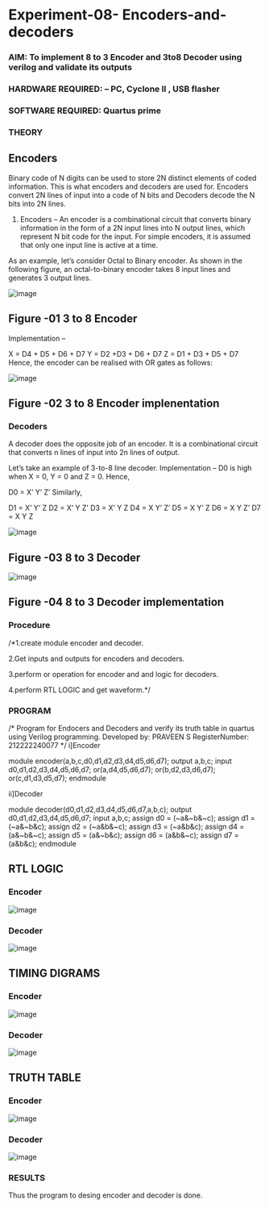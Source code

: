 # Experiment-08- Encoders-and-decoders 
### AIM: To implement 8 to 3 Encoder and  3to8 Decoder using verilog and validate its outputs
### HARDWARE REQUIRED:  – PC, Cyclone II , USB flasher
### SOFTWARE REQUIRED:   Quartus prime
### THEORY 

## Encoders
Binary code of N digits can be used to store 2N distinct elements of coded information. This is what encoders and decoders are used for. Encoders convert 2N lines of input into a code of N bits and Decoders decode the N bits into 2N lines.

1. Encoders –
An encoder is a combinational circuit that converts binary information in the form of a 2N input lines into N output lines, which represent N bit code for the input. For simple encoders, it is assumed that only one input line is active at a time.

As an example, let’s consider Octal to Binary encoder. As shown in the following figure, an octal-to-binary encoder takes 8 input lines and generates 3 output lines.

![image](https://user-images.githubusercontent.com/36288975/171543588-bc0746df-a173-4b35-989e-5fb7d385fe8a.png)
## Figure -01 3 to 8 Encoder 


Implementation –

X = D4 + D5 + D6 + D7
Y = D2 +D3 + D6 + D7
Z = D1 + D3 + D5 + D7 
Hence, the encoder can be realised with OR gates as follows:


![image](https://user-images.githubusercontent.com/36288975/171543740-68403b82-aa93-4c98-9343-f32b14885a2e.png)
## Figure -02 3 to 8 Encoder implenentation 

 ### Decoders 
A decoder does the opposite job of an encoder. It is a combinational circuit that converts n lines of input into 2n lines of output.

Let’s take an example of 3-to-8 line decoder.
Implementation –
D0 is high when X = 0, Y = 0 and Z = 0. Hence,

D0 = X’ Y’ Z’ 
Similarly,

D1 = X’ Y’ Z
D2 = X’ Y Z’
D3 = X’ Y Z
D4 = X Y’ Z’
D5 = X Y’ Z
D6 = X Y Z’
D7 = X Y Z 


![image](https://user-images.githubusercontent.com/36288975/171543978-ee2d0671-2846-40a1-8705-507fd6287a49.png)
## Figure -03 8 to 3 Decoder 
![image](https://user-images.githubusercontent.com/36288975/171543866-5a6eace6-8683-49d7-9c4f-a7cb30ec3035.png)

## Figure -04 8 to 3 Decoder implementation 

### Procedure
/*1.create module encoder and decoder.

2.Get inputs and outputs for encoders and decoders.

3.perform or operation for encoder and and logic for decoders.

4.perform RTL LOGIC and get waveform.*/



### PROGRAM 
/*
Program for Endocers and Decoders  and verify its truth table in quartus using Verilog programming.
Developed by: PRAVEEN S
RegisterNumber: 212222240077
*/
i]Encoder

module encoder(a,b,c,d0,d1,d2,d3,d4,d5,d6,d7);
output a,b,c;
input d0,d1,d2,d3,d4,d5,d6,d7;
or(a,d4,d5,d6,d7);
or(b,d2,d3,d6,d7);
or(c,d1,d3,d5,d7);
endmodule

ii]Decoder

module decoder(d0,d1,d2,d3,d4,d5,d6,d7,a,b,c);
output d0,d1,d2,d3,d4,d5,d6,d7;
input a,b,c;
assign d0 = (~a&~b&~c);
assign d1 = (~a&~b&c);
assign d2 = (~a&b&~c);
assign d3 = (~a&b&c);
assign d4 = (a&~b&~c);
assign d5 = (a&~b&c);
assign d6 = (a&b&~c);
assign d7 = (a&b&c);
endmodule

## RTL LOGIC  
### Encoder
![image](https://github.com/NathinR/Experiment-08-Encoders-and-decoders-/assets/118679646/163324cc-5635-4298-855c-daa0b8992f55)

### Decoder
![image](https://github.com/NathinR/Experiment-08-Encoders-and-decoders-/assets/118679646/3a63ac44-9b51-4447-aa13-942cb3ae2af2)

## TIMING DIGRAMS  
### Encoder
![image](https://github.com/NathinR/Experiment-08-Encoders-and-decoders-/assets/118679646/af233e4b-f409-4ab1-abb3-638af9cab952)

### Decoder
![image](https://github.com/NathinR/Experiment-08-Encoders-and-decoders-/assets/118679646/07b1d303-ff53-41c6-9c1e-861546cb6cc8)

## TRUTH TABLE 
### Encoder
![image](https://github.com/NathinR/Experiment-08-Encoders-and-decoders-/assets/118679646/c8fca45d-bfda-42f0-a3e3-a879e7425812)

### Decoder
![image](https://github.com/NathinR/Experiment-08-Encoders-and-decoders-/assets/118679646/65dc08a0-5bcd-4ff2-ba4e-1a4a6a2384be)

### RESULTS 
Thus the program to desing encoder and decoder is done.
